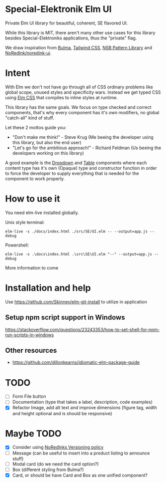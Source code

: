 # Special-Elektronik Elm UI

Private Elm UI library for beautiful, coherent, SE flavored UI.

While this library is MIT, there aren't many other use cases for this library besides Special-Elektroniks applications, thus the "private" flag.

We draw inspiration from [Bulma](https://bulma.io/), [Tailwind CSS](https://tailwindcss.com/), [NSB Pattern Library](https://youtu.be/yE9PKFI19RM?t=543) and [NoRedInk/noredink-ui](https://github.com/NoRedInk/noredink-ui).

# Intent

With Elm we don't not have go through all of CSS ordinary problems like global scope, unused styles and specificity wars. Instead we get typed CSS using [Elm CSS](https://package.elm-lang.org/packages/rtfeldman/elm-css/latest) that compiles to inline styles at runtime.

This library has the same goals. We focus on type checked and correct components, that's why every component has it's own modifiers, no global "catch-all" kind of stuff.

Let these 2 mottos guide you:

 - "Don't make me think!" - Steve Krug (Me beeing the developer using this library, but also the end user)
 - "Let's go for the ambitious approach!" - Richard Feldman (Us beeing the developers working on this library)

A good example is the [Dropdown](/SE-Framework-Dropdown) and [Table](/SE-Framework-Table) components where each content type has it's own (Opaque) type and constructor function in order to force the developer to supply everything that is needed for the component to work properly.

# How to use it

You need elm-live installed globally.

Unix style terminal:

`elm-live -s ./docs/index.html ./src/SE/UI.elm -- --output=app.js --debug`

Powershell:

`elm-live -s .\docs\index.html .\src\SE\UI.elm "--" --output=app.js --debug`

More information to come

# Installation and help

Use https://github.com/Skinney/elm-git-install to utilize in application

## Setup npm script support in Windows

https://stackoverflow.com/questions/23243353/how-to-set-shell-for-npm-run-scripts-in-windows

## Other resources

 - https://github.com/dillonkearns/idiomatic-elm-package-guide

# TODO
 - [ ] Form File button
 - [ ] Documentation (type that takes a label, description, code examples)
 - [x] Refactor Image, add alt text and improve dimensions (figure tag, width and height optional and is should be responsive)

# Maybe TODO
 - [x] Consider using [NoRedInks Versioning policy](https://package.elm-lang.org/packages/NoRedInk/noredink-ui/latest/)
 - [ ] Message (can be useful to insert into a product listing to announce stuff)
 - [ ] Modal card (do we need the card option?)
 - [ ] Box (different styling from Bulma?)
 - [x] Card, or should be have Card and Box as one unified component?
